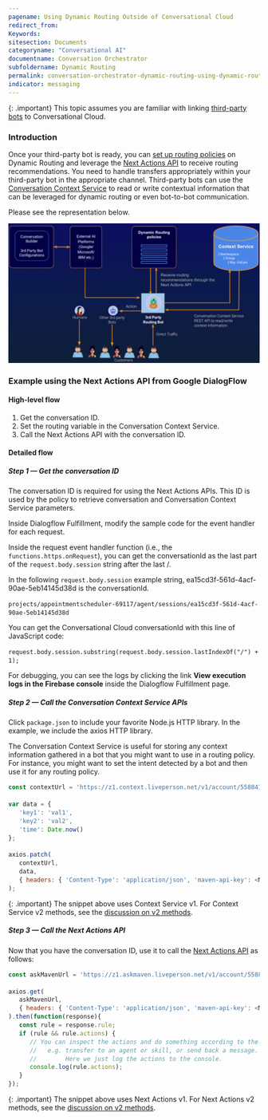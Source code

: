 ```yaml
---
pagename: Using Dynamic Routing Outside of Conversational Cloud
redirect_from:
Keywords:
sitesection: Documents
categoryname: "Conversational AI"
documentname: Conversation Orchestrator
subfoldername: Dynamic Routing
permalink: conversation-orchestrator-dynamic-routing-using-dynamic-routing-outside-of-conversational-cloud.html
indicator: messaging
---
```


{: .important}
This topic assumes you are familiar with linking [third-party bots](third-party-bots-getting-started.html) to Conversational Cloud.

### Introduction
Once your third-party bot is ready, you can [set up routing policies](conversation-orchestrator-dynamic-routing-creating-routing-policies.html) on Dynamic Routing and leverage the [Next Actions API](conversation-orchestrator-next-actions-api-overview.html) to receive routing recommendations. You need to handle transfers appropriately within your third-party bot in the appropriate channel. Third-party bots can use the [Conversation Context Service](conversation-orchestrator-conversation-context-service-overview.html) to read or write contextual information that can be leveraged for dynamic routing or even bot-to-bot communication.
 
Please see the representation below.

<img class="fancyimage" width="800" src="img/convorchestrator/co_dr_outsidecc1.png"> 

### Example using the Next Actions API from Google DialogFlow

#### High-level flow
1. Get the conversation ID.
2. Set the routing variable in the Conversation Context Service.
3. Call the Next Actions API with the conversation ID.

#### Detailed flow

##### Step 1 — Get the conversation ID

The conversation ID is required for using the Next Actions APIs. This ID is used by the policy to retrieve conversation and Conversation Context Service parameters.

Inside Dialogflow Fulfillment, modify the sample code for the event handler for each request.

Inside the request event handler function (i.e., the `functions.https.onRequest`), you can get the conversationId as the last part of the `request.body.session` string after the last /.

In the following `request.body.session` example string, ea15cd3f-561d-4acf-90ae-5eb14145d38d is the conversationId.

`projects/appointmentscheduler-69117/agent/sessions/ea15cd3f-561d-4acf-90ae-5eb14145d38d`

You can get the Conversational Cloud conversationId with this line of JavaScript code:

`request.body.session.substring(request.body.session.lastIndexOf("/") + 1);`
 
For debugging, you can see the logs by clicking the link **View execution logs in the Firebase console** inside the Dialogflow Fulfillment page.

##### Step 2 — Call the Conversation Context Service APIs

Click `package.json` to include your favorite Node.js HTTP library. In the example, we include the axios HTTP library.

The Conversation Context Service is useful for storing any context information gathered in a bot that you might want to use in a routing policy. For instance, you might want to set the intent detected by a bot and then use it for any routing policy.

```javascript
const contextUrl = 'https://z1.context.liveperson.net/v1/account/55884191/namespace1/' + conversationId + '/properties';
 
var data = {
   'key1': 'val1',
   'key2': 'val2',
   'time': Date.now()
};

axios.patch(
   contextUrl, 
   data, 
   { headers: { 'Content-Type': 'application/json', 'maven-api-key': <MAVEN_API_KEY> } }
);
```

{: .important}
The snippet above uses Context Service v1. For Context Service v2 methods, see the [discussion on v2 methods](conversation-orchestrator-conversation-context-service-methods-v2.html).
 
##### Step 3 — Call the Next Actions API

Now that you have the conversation ID, use it to call the [Next Actions API](conversation-orchestrator-next-actions-api-overview.html) as follows:

```javascript
const askMavenUrl = 'https://z1.askmaven.liveperson.net/v1/account/55884191/next-actions';
 
axios.get(
   askMavenUrl, 
   { headers: { 'Content-Type': 'application/json', 'maven-api-key': <MAVEN_API_KEY> } }
).then(function(response){
   const rule = response.rule;
   if (rule && rule.actions) {
      // You can inspect the actions and do something according to the actions
      //   e.g. transfer to an agent or skill, or send back a message.  
      //        Here we just log the actions to the console.
      console.log(rule.actions); 
   }
});
```

{: .important}
The snippet above uses Next Actions v1. For Next Actions v2 methods, see the [discussion on v2 methods](conversation-orchestrator-next-actions-api-methods-v2.html). 
